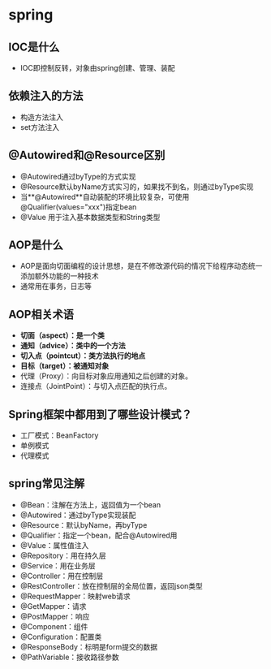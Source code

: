 # spring

## IOC是什么

- IOC即控制反转，对象由spring创建、管理、装配

## 依赖注入的方法

- 构造方法注入
- set方法注入

## @Autowired和@Resource区别

- @Autowired通过byType的方式实现
- @Resource默认byName方式实习的，如果找不到名，则通过byType实现
- 当**@Autowired**自动装配的环境比较复杂，可使用@Qualifier(values="xxx")指定bean
- @Value 用于注入基本数据类型和String类型

## AOP是什么

- AOP是面向切面编程的设计思想，是在不修改源代码的情况下给程序动态统一添加额外功能的一种技术
- 通常用在事务，日志等

## AOP相关术语

- **切面（aspect）：是一个类**
- **通知（advice）：类中的一个方法**
- **切入点（pointcut）：类方法执行的地点**
- **目标（target）：被通知对象**
- 代理（Proxy）：向目标对象应用通知之后创建的对象。
- 连接点（JointPoint）：与切入点匹配的执行点。

## Spring框架中都用到了哪些设计模式？

- 工厂模式：BeanFactory
- 单例模式
- 代理模式

## spring常见注解

- @Bean：注解在方法上，返回值为一个bean
- @Autowired：通过byType实现装配
- @Resource：默认byName，再byType
- @Qualifier：指定一个bean，配合@Autowired用
- @Value：属性值注入
- @Repository：用在持久层
- @Service：用在业务层
- @Controller：用在控制层
- @RestController：放在控制层的全局位置，返回json类型
- @RequestMapper：映射web请求
- @GetMapper：请求
- @PostMapper：响应
- @Component：组件
- @Configuration：配置类
- @ResponseBody：标明是form提交的数据
- @PathVariable：接收路径参数 